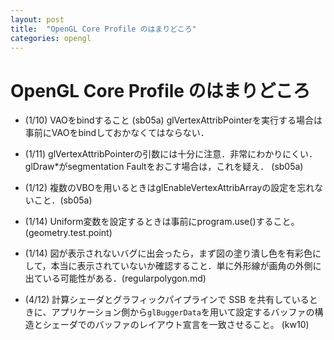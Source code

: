 ```yaml
---
layout: post
title:  "OpenGL Core Profile のはまりどころ"
categories: opengl
---
```


# OpenGL Core Profile のはまりどころ

- (1/10) VAOをbindすること (sb05a)
    glVertexAttribPointerを実行する場合は事前にVAOをbindしておかなくてはならない．

- (1/11) glVertexAttribPointerの引数には十分に注意．非常にわかりにくい．glDraw\*がsegmentation Faultをおこす場合は，これを疑え． (sb05a)

- (1/12) 複数のVBOを用いるときはglEnableVertexAttribArrayの設定を忘れないこと．(sb05a)

- (1/14) Uniform変数を設定するときは事前にprogram.use()すること。 (geometry.test.point)

- (1/14) 図が表示されないバグに出会ったら，まず図の塗り潰し色を有彩色にして，本当に表示されていないか確認すること．単に外形線が画角の外側に出ている可能性がある．(regularpolygon.md)

- (4/12) 計算シェーダとグラフィックパイプラインで SSB を共有しているときに、アプリケーション側から`glBuggerData`を用いて設定するバッファの構造とシェーダでのバッファのレイアウト宣言を一致させること。 (kw10)
